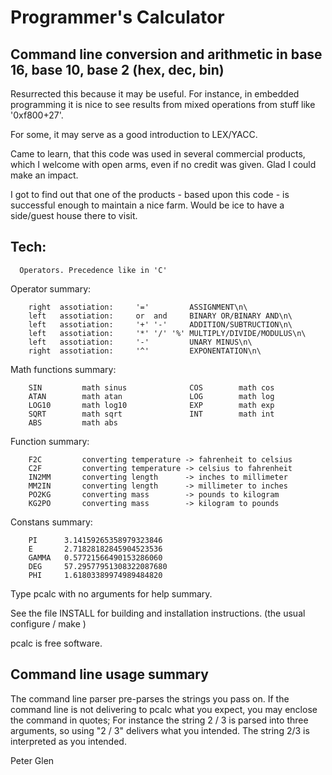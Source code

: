 #                Programmer's Calculator

## Command line conversion and arithmetic in base 16, base 10, base 2 (hex, dec, bin)

 Resurrected this because it may be useful. For instance, in embedded programming it
 is nice to see results from mixed operations from stuff like '0xf800+27'.

 For some, it may  serve as a good introduction to LEX/YACC.

 Came to learn, that this code was used in several commercial products, which
I welcome with open arms, even if no credit was given. Glad I could make an impact.

  I got to find out that one of the products - based upon this code - is successful
enough to maintain a nice farm. Would be ice to have a side/guest house there to visit.

## Tech:

      Operators. Precedence like in 'C'

 Operator summary:

        right  assotiation:     '='         ASSIGNMENT\n\
        left   assotiation:     or  and     BINARY OR/BINARY AND\n\
        left   assotiation:     '+' '-'     ADDITION/SUBTRUCTION\n\
        left   assotiation:     '*' '/' '%' MULTIPLY/DIVIDE/MODULUS\n\
        left   assotiation:     '-'         UNARY MINUS\n\
        right  assotiation:     '^'         EXPONENTATION\n\

 Math functions summary:

        SIN         math sinus              COS        math cos
        ATAN        math atan               LOG        math log
        LOG10       math log10              EXP        math exp
        SQRT        math sqrt               INT        math int
        ABS         math abs

 Function summary:

        F2C         converting temperature -> fahrenheit to celsius
        C2F         converting temperature -> celsius to fahrenheit
        IN2MM       converting length      -> inches to millimeter
        MM2IN       converting length      -> millimeter to inches
        PO2KG       converting mass        -> pounds to kilogram
        KG2PO       converting mass        -> kilogram to pounds

 Constans summary:

        PI      3.14159265358979323846
        E       2.71828182845904523536
        GAMMA   0.57721566490153286060
        DEG     57.29577951308322087680
        PHI     1.61803389974989484820

Type pcalc with no arguments for help summary.

See the file INSTALL for building and installation instructions.
(the usual configure / make )

pcalc is free software.

## Command line usage summary

 The command line parser pre-parses the strings you pass on. If the
command line is not delivering to pcalc what you expect, you may
enclose the command in quotes; For instance the string 2 / 3 is
parsed into three arguments, so using "2 / 3" delivers what you
intended. The string 2/3 is interpreted as you intended.

Peter Glen





